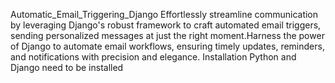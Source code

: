 Automatic_Email_Triggering_Django
Effortlessly streamline communication by leveraging Django's robust framework to craft automated email triggers, sending personalized messages at just the right moment.Harness the power of Django to automate email workflows, ensuring timely updates, reminders, and notifications with precision and elegance.
Installation
Python and Django need to be installed
